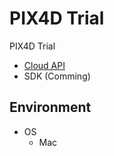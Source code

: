 # PIX4D Trial

PIX4D Trial
- [Cloud API](./Cloud_API)
- SDK (Comming)

## Environment

- OS
  - Mac
